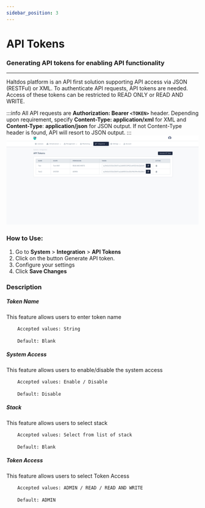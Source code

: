 ```yaml
---
sidebar_position: 3
---
```


# API Tokens 

### Generating API tokens for enabling API functionality

---

Haltdos platform is an API first solution supporting API access via JSON (RESTFul) or XML. To authenticate API requests, API tokens are needed. Access of these tokens can be restricted to READ ONLY or READ AND WRITE.

:::info
All API requests are **Authorization: Bearer `<TOKEN>`** header. Depending upon requirement, specify **Content-Type: application/xml** for XML and **Content-Type**: **application/json** for JSON output. If not Content-Type header is found, API will resort to JSON output. 
:::
![APIToken](/img/waf/v8/docs/Platformapitoken.png)

### How to Use:

1. Go to **System** > **Integration** > **API Tokens**
2. Click on the button  Generate API token.
3. Configure your settings
4. Click **Save Changes**

### Description

##### **Token Name**  

This feature allows users to enter token name

```
    Accepted values: String

    Default: Blank 
```


##### **System Access**  

This feature allows users to enable/disable the system access

```
    Accepted values: Enable / Disable

    Default: Disable 
```


##### **Stack**  

This feature allows users to select stack 

```
    Accepted values: Select from list of stack

    Default: Blank 
```


##### **Token Access**  

This feature allows users to select Token Access

```
    Accepted values: ADMIN / READ / READ AND WRITE

    Default: ADMIN 
```

